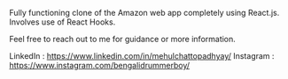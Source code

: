 Fully functioning clone of the Amazon web app completely using React.js. Involves use of React Hooks.

Feel free to reach out to me for guidance or more information.

LinkedIn : https://www.linkedin.com/in/mehulchattopadhyay/
Instagram : https://www.instagram.com/bengalidrummerboy/
